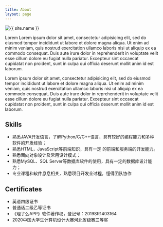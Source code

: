 ```yaml
---
title: About
layout: page
---
```

<!--![Profile Image]({% if site.external-image %}{{ site.picture }}{% else %}{{ site.url }}/{{ site.picture }}{% endif %})-->
<img class="selfie" alt="{{ site.name }}" src="../images1/200k左右.jpg" />

<p>Lorem Lorem ipsum dolor sit amet, consectetur adipisicing elit, sed do eiusmod
tempor incididunt ut labore et dolore magna aliqua. Ut enim ad minim veniam,
quis nostrud exercitation ullamco laboris nisi ut aliquip ex ea commodo
consequat. Duis aute irure dolor in reprehenderit in voluptate velit esse
cillum dolore eu fugiat nulla pariatur. Excepteur sint occaecat cupidatat non
proident, sunt in culpa qui officia deserunt mollit anim id est laborum.</p>

<p>Lorem ipsum dolor sit amet, consectetur adipisicing elit, sed do eiusmod
tempor incididunt ut labore et dolore magna aliqua. Ut enim ad minim veniam,
quis nostrud exercitation ullamco laboris nisi ut aliquip ex ea commodo
consequat. Duis aute irure dolor in reprehenderit in voluptate velit esse
cillum dolore eu fugiat nulla pariatur. Excepteur sint occaecat cupidatat non
proident, sunt in culpa qui officia deserunt mollit anim id est laborum.</p>

<h2>Skills</h2>

<ul class="skill-list">
	<li>熟悉JAVA开发语言，了解Python/C/C++语言，具有较好的编程能力和多种软件的开发经验；</li>
	<li>熟悉HTML，JavaScript等前端知识，具有一定 的前端和服务端的开发能力。</li>
	<li>熟悉面向对象设计及常用设计模式；</li>
	<li>熟悉MySQL、SQL Server等数据库软件的使用，具有一定的数据库设计能力；</li>
	<li>专业课程和软件息息相关，熟悉项目开发全过程，懂得团队协作</li>
	
</ul>

<h2>Certificates</h2>

<ul>
	<li>英语四级证书</li>
	<li>普通话二级乙等证书</li>
	<li>《理了么APP》软件著作权，登记号：2019SR1403164</li>
	<li>2020中国大学生计算机设计大赛河北省级赛三等奖</li>
</ul>

